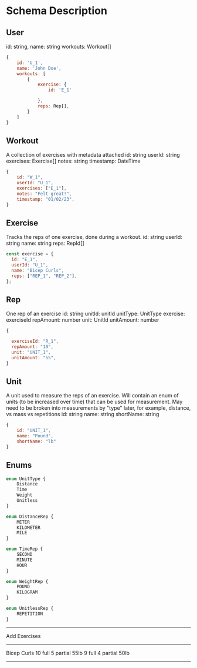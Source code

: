 # Schema Description

## User

id: string,
name: string
workouts: Workout[]

```js
{
    id: 'U_1',
    name: 'John Doe',
    workouts: [
        {
            exercise: {
                id: 'E_1'

            },
            reps: Rep[],
        }
    ]
}
```

## Workout

A collection of exercises with metadata attached
id: string
userId: string
exercises: Exercise[]
notes: string
timestamp: DateTime

```js
{
    id: "W_1",
    userId: "U_1",
    exercises: ["E_1"],
    notes: "Felt great!",
    timestamp: "01/02/23",
}
```

## Exercise

Tracks the reps of one exercise, done during a workout.
id: string
userId: string
name: string
reps: RepId[]

```js
const exercise = {
  id: "E_1",
  userId: "U_1",
  name: "Bicep Curls",
  reps: ["REP_1", "REP_2"],
};
```

## Rep

One rep of an exercise
id: string
unitId: unitId
unitType: UnitType
exercise: exerciseId
repAmount: number
unit: UnitId
unitAmount: number

```js
{

  exerciseId: "R_1",
  repAmount: "10",
  unit: "UNIT_1",
  unitAmount: "55",
}
```

## Unit

A unit used to measure the reps of an exercise. Will contain an enum of units (to be increased over time) that can be used for measurement. May need to be broken into measurements by "type" later, for example, distance, vs mass vs repetitions
id: string
name: string
shortName: string

```js
{
    id: "UNIT_1",
    name: "Pound",
    shortName: "lb"
}
```

## Enums

```js
enum UnitType {
    Distance
    Time
    Weight
    Unitless
}

enum DistanceRep {
    METER
    KILOMETER
    MILE
}

enum TimeRep {
    SECOND
    MINUTE
    HOUR
}

enum WeightRep {
    POUND
    KILOGRAM
}

enum UnitlessRep {
    REPETITION
}
```

<hr>
Add Exercises
<hr>
Bicep Curls
10 full 5 partial 55lb
9 full 4 partial 50lb
<hr>
